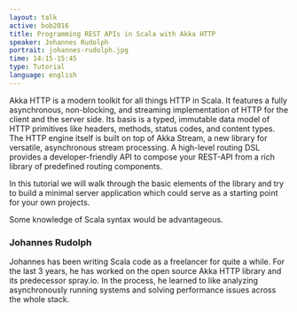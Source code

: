 ```yaml
---
layout: talk
active: bob2016
title: Programming REST APIs in Scala with Akka HTTP
speaker: Johannes Rudolph
portrait: johannes-rudolph.jpg
time: 14:15-15:45
type: Tutorial
language: english
---
```


Akka HTTP is a modern toolkit for all things HTTP in Scala. It
features a fully asynchronous, non-blocking, and streaming
implementation of HTTP for the client and the server side. Its basis
is a typed, immutable data model of HTTP primitives like headers,
methods, status codes, and content types. The HTTP engine itself is
built on top of Akka Stream, a new library for versatile, asynchronous
stream processing. A high-level routing DSL provides a
developer-friendly API to compose your REST-API from a rich library of
predefined routing components.

In this tutorial we will walk through the basic elements of the
library and try to build a minimal server application which could
serve as a starting point for your own projects.

Some knowledge of Scala syntax would be advantageous.

### Johannes Rudolph

Johannes has been writing Scala code as a freelancer for quite a
while. For the last 3 years, he has worked on the open source Akka
HTTP library and its predecessor spray.io. In the process, he learned
to like analyzing asynchronously running systems and solving
performance issues across the whole stack.
